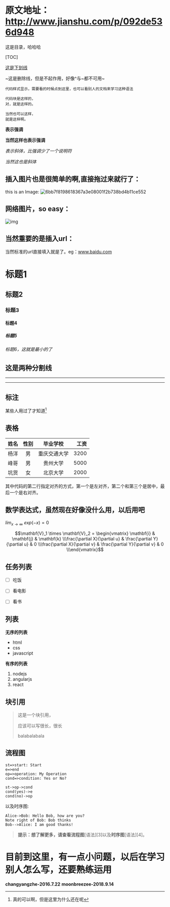 # 原文地址：http://www.jianshu.com/p/092de536d948

这是目录，哈哈哈

[TOC]

<u>这是下划线</u>

~这是删除线，但是不起作用，好像^与~都不可用~

`代码样式显示，需要看的时候点到这里，也可以看别人的文档来学习这种语法`

```
代码块是这样的，
对，就是这样的。
```

~~~
当然也可以这样，
就是这样啊。
~~~

**表示强调**

__当然这样也表示强调__

*表示斜体，比强调少了一个说明符*

_当然这也是斜体_

## 插入图片也是很简单的啊,直接拖过来就行了：

this is an Image: ![6bb7f8198618367a3e08001f2b738bd4b11ce552](C:\Users\admin\Desktop\斗图\6bb7f8198618367a3e08001f2b738bd4b11ce552.jpg)

## 网络图片，so easy：

![img](http://upload-images.jianshu.io/upload_images/1182605-1cbd9bb6f1ed0be4.gif?imageMogr2/auto-orient/strip)

## 当然重要的是插入url：

当然标准的url直接填入就是了。eg：www.baidu.com

# 标题1

## 标题2

### 标题3

#### 标题4

##### 标题5

###### 标题6，这就是最小的了

## 这是两种分割线

***

___

## 标注

某些人用过了才知道[^注释]

[^注释]: 真的可以啊，但是这里为什么还在呢

## 表格

| 姓名   |  性别  |  毕业学校  |   工资 |
| :--- | :--: | :----: | ---: |
| 杨洋   |  男   | 重庆交通大学 | 3200 |
| 峰哥   |  男   |  贵州大学  | 5000 |
| 坑货   |  女   |  北京大学  | 2000 |

其中代码的第二行指定对齐的方式，第一个是左对齐，第二个和第三个是居中，最后一个是右对齐。

 ## 数学表达式，虽然现在好像没什么用，以后用吧

$lim_{x \to \infty} \ exp(-x)=0$

 $$\mathbf{V}_1 \times \mathbf{V}_2 =  \begin{vmatrix} \mathbf{i} & \mathbf{j} & \mathbf{k} \\\frac{\partial X}{\partial u} &  \frac{\partial Y}{\partial u} & 0 \\\frac{\partial X}{\partial v} &  \frac{\partial Y}{\partial v} & 0 \\\end{vmatrix}$$

## 任务列表

- [ ] 吃饭
- [ ] 看电影
- [ ] 看书


## 列表

**无序的列表**

* html
* css
* javascript

**有序的列表**

1. nodejs
2. angularjs
3. react

## 块引用

> 这是一个块引用，
>
> 应该可以写很长，很长
>
> balabalabala

## 流程图
```flow
st=>start: Start
e=>end
op=>operation: My Operation
cond=>condition: Yes or No?

st->op->cond
cond(yes)->e
cond(no)->op
```

以及时序图:

```sequence
Alice->Bob: Hello Bob, how are you?
Note right of Bob: Bob thinks
Bob-->Alice: I am good thanks!
```

> **提示：**想了解更多，请查看**流程图**[语法][3]以及**时序图**[语法][4]。


# 目前到这里，有一点小问题，以后在学习别人怎么写，还要熟练运用

**changyangzhe-2016.7.22**
**moonbreezee-2018.9.14**











